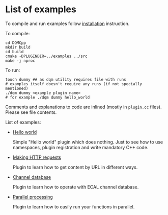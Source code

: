 # List of examples

To compile and run examples follow [installation](installation.md) instruction.

To compile:

    cd DQMCpp
    mkdir build
    cd build
    cmake -DPLUGINDIR=../examples ../src
    make -j nproc

To run:

    touch dummy ## as dqm utility requires file with runs
    # examples itself doesn't require any runs (if not specially mentioned)
    ./dqm dummy <example plugin name>
    # for example ./dqm dummy hello_world

Comments and explanations to code are inlined (mostly in `plugin.cc` files). Please see file contents.


List of examples:

 * [Hello world](https://gitlab.cern.ch/ECALPFG/DQMCpp/-/tree/master/examples/hello_world)
    
    Simple "Hello world" plugin which does nothing. Just to see how to use namespaces, plugin registration and write mandatory C++ code.

 * [Making HTTP requests](https://gitlab.cern.ch/ECALPFG/DQMCpp/-/tree/master/examples/requests)
    
    Plugin to learn how to get content by URL in different ways.

 * [Channel database](https://gitlab.cern.ch/ECALPFG/DQMCpp/-/tree/master/examples/channelsdb)

    Plugin to learn how to operate with ECAL channel database.

 * [Parallel processing](https://gitlab.cern.ch/ECALPFG/DQMCpp/-/tree/master/examples/parallel)

    Plugin to learn how to easily run your functions in parallel.